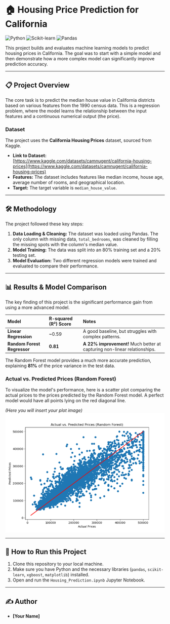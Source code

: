 # 🏠 Housing Price Prediction for California

![Python](https://img.shields.io/badge/Python-3.8%2B-blue?logo=python) ![Scikit-learn](https://img.shields.io/badge/scikit--learn-1.0%2B-orange?logo=scikit-learn) ![Pandas](https://img.shields.io/badge/Pandas-1.3%2B-lightgrey?logo=pandas)

This project builds and evaluates machine learning models to predict housing prices in California. The goal was to start with a simple model and then demonstrate how a more complex model can significantly improve prediction accuracy.

---

## 📋 Project Overview

The core task is to predict the median house value in California districts based on various features from the 1990 census data. This is a regression problem, where the model learns the relationship between the input features and a continuous numerical output (the price).

### Dataset

The project uses the **California Housing Prices** dataset, sourced from Kaggle.
* **Link to Dataset:** [https://www.kaggle.com/datasets/camnugent/california-housing-prices](https://www.kaggle.com/datasets/camnugent/california-housing-prices)
* **Features:** The dataset includes features like median income, house age, average number of rooms, and geographical location.
* **Target:** The target variable is `median_house_value`.

---

## 🛠️ Methodology

The project followed these key steps:
1.  **Data Loading & Cleaning:** The dataset was loaded using Pandas. The only column with missing data, `total_bedrooms`, was cleaned by filling the missing spots with the column's median value.
2.  **Model Training:** The data was split into an 80% training set and a 20% testing set.
3.  **Model Evaluation:** Two different regression models were trained and evaluated to compare their performance.

---

## 📊 Results & Model Comparison

The key finding of this project is the significant performance gain from using a more advanced model.

| Model | R-squared (R²) Score | Notes |
| :--- | :--- | :--- |
| **Linear Regression** | ~0.59 | A good baseline, but struggles with complex patterns. |
| **Random Forest Regressor**| **0.81** | **A 22% improvement!** Much better at capturing non-linear relationships. |

The Random Forest model provides a much more accurate prediction, explaining **81%** of the price variance in the test data.

### Actual vs. Predicted Prices (Random Forest)

To visualize the model's performance, here is a scatter plot comparing the actual prices to the prices predicted by the Random Forest model. A perfect model would have all points lying on the red diagonal line.

*(Here you will insert your plot image)*
![Actual vs Predicted Prices Plot](plot.png)

---

## 🚀 How to Run this Project

1.  Clone this repository to your local machine.
2.  Make sure you have Python and the necessary libraries (`pandas`, `scikit-learn`, `xgboost`, `matplotlib`) installed.
3.  Open and run the `Housing_Prediction.ipynb` Jupyter Notebook.

---

## ✍️ Author

* **[Your Name]**